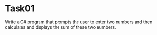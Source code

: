 
# Task01

Write a C# program that prompts the user to enter two numbers and then calculates and displays the sum of these two numbers.

